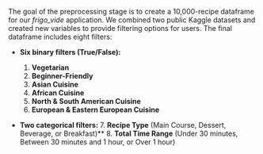 The goal of the preprocessing stage is to create a 10,000-recipe dataframe for our *frigo_vide* application. We combined two public Kaggle datasets and created new variables to provide filtering options for users. The final dataframe includes eight filters:

*   **Six binary filters (True/False):**
    1.  **Vegetarian**
    2.  **Beginner-Friendly**
    3.  **Asian Cuisine**
    4.  **African Cuisine**
    5.  **North & South American Cuisine**
    6.  **European & Eastern European Cuisine**

*   **Two categorical filters:**
    7.  **Recipe Type** (Main Course, Dessert, Beverage, or Breakfast)**
    8.  **Total Time Range** (Under 30 minutes, Between 30 minutes and 1 hour, or Over 1 hour)
